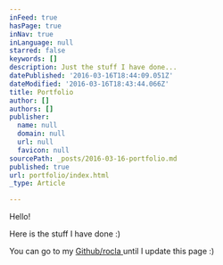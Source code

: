 ```yaml
---
inFeed: true
hasPage: true
inNav: true
inLanguage: null
starred: false
keywords: []
description: Just the stuff I have done...
datePublished: '2016-03-16T18:44:09.051Z'
dateModified: '2016-03-16T18:43:44.066Z'
title: Portfolio
author: []
authors: []
publisher:
  name: null
  domain: null
  url: null
  favicon: null
sourcePath: _posts/2016-03-16-portfolio.md
published: true
url: portfolio/index.html
_type: Article

---
```

Hello!

Here is the stuff I have done :)

You can go to my [Github/rocla ][0]until I update this page :)

[0]: http://www.github.com/rocla